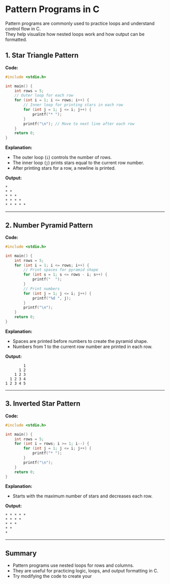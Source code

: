 # Pattern Programs in C

Pattern programs are commonly used to practice loops and understand control flow in C.  
They help visualize how nested loops work and how output can be formatted.

## 1. Star Triangle Pattern

**Code:**
```c
#include <stdio.h>

int main() {
    int rows = 5;
    // Outer loop for each row
    for (int i = 1; i <= rows; i++) {
        // Inner loop for printing stars in each row
        for (int j = 1; j <= i; j++) {
            printf("* ");
        }
        printf("\n"); // Move to next line after each row
    }
    return 0;
}
```

**Explanation:**  
- The outer loop (`i`) controls the number of rows.
- The inner loop (`j`) prints stars equal to the current row number.
- After printing stars for a row, a newline is printed.

**Output:**
```
* 
* * 
* * * 
* * * * 
* * * * * 
```

---

## 2. Number Pyramid Pattern

**Code:**
```c
#include <stdio.h>

int main() {
    int rows = 5;
    for (int i = 1; i <= rows; i++) {
        // Print spaces for pyramid shape
        for (int s = 1; s <= rows - i; s++) {
            printf("  ");
        }
        // Print numbers
        for (int j = 1; j <= i; j++) {
            printf("%d ", j);
        }
        printf("\n");
    }
    return 0;
}
```

**Explanation:**  
- Spaces are printed before numbers to create the pyramid shape.
- Numbers from 1 to the current row number are printed in each row.

**Output:**
```
        1 
      1 2 
    1 2 3 
  1 2 3 4 
1 2 3 4 5 
```

---

## 3. Inverted Star Pattern

**Code:**
```c
#include <stdio.h>

int main() {
    int rows = 5;
    for (int i = rows; i >= 1; i--) {
        for (int j = 1; j <= i; j++) {
            printf("* ");
        }
        printf("\n");
    }
    return 0;
}
```

**Explanation:**  
- Starts with the maximum number of stars and decreases each row.

**Output:**
```
* * * * * 
* * * * 
* * * 
* * 
* 
```

---

## Summary

- Pattern programs use nested loops for rows and columns.
- They are useful for practicing logic, loops, and output formatting in C.
- Try modifying the code to create your